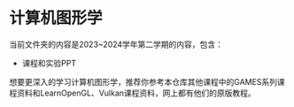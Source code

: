 # 计算机图形学

当前文件夹的内容是2023~2024学年第二学期的内容，包含：
- 课程和实验PPT


想要更深入的学习计算机图形学，推荐你参考本仓库其他课程中的GAMES系列课程资料和LearnOpenGL、Vulkan课程资料，网上都有他们的原版教程。
